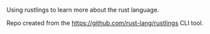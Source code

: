 Using rustlings to learn more about the rust language.

Repo created from the https://github.com/rust-lang/rustlings CLI tool.
